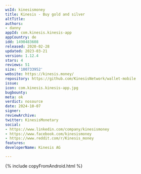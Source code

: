 ```yaml
---
wsId: kinesismoney
title: Kinesis - Buy gold and silver
altTitle: 
authors:
- danny
appId: com.kinesis.kinesis-app
appCountry: de
idd: 1490483608
released: 2020-02-28
updated: 2023-03-21
version: 1.12.4
stars: 4
reviews: 51
size: '100733952'
website: https://kinesis.money/
repository: https://github.com/KinesisNetwork/wallet-mobile
issue: 
icon: com.kinesis.kinesis-app.jpg
bugbounty: 
meta: ok
verdict: nosource
date: 2024-10-07
signer: 
reviewArchive: 
twitter: KinesisMonetary
social:
- https://www.linkedin.com/company/kinesismoney
- https://www.facebook.com/kinesismoney
- https://www.reddit.com/r/Kinesis_money
features: 
developerName: Kinesis AG

---
```


{% include copyFromAndroid.html %}
